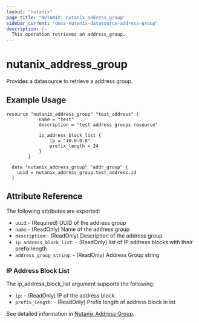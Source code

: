 ```yaml
---
layout: "nutanix"
page_title: "NUTANIX: nutanix_address_group"
sidebar_current: "docs-nutanix-datasource-address-group"
description: |-
  This operation retrieves an address_group.
---
```


# nutanix_address_group

Provides a datasource to retrieve a address group.

## Example Usage

``` hcl
resource "nutanix_address_group" "test_address" {
  			name = "test"
  			description = "test address groups resource"

  			ip_address_block_list {
    			ip = "10.0.0.0"
    			prefix_length = 24
  			}
		}

  data "nutanix_address_group" "addr_group" {
    uuid = nutanix_address_group.test_address.id
  }
```


## Attribute Reference

The following attributes are exported:

* `uuid`:- (Required) UUID of the address group
* `name`:- (ReadOnly) Name of the address group
* `description`:- (ReadOnly) Description of the address group
* `ip_address_block_list`: - (ReadOnly) list of IP address blocks with their prefix length
* `address_group_string`: - (ReadOnly) Address Group string


### IP Address Block List

The ip_address_block_list argument supports the following:

* `ip`: - (ReadOnly) IP of the address block
* `prefix_length`: - (ReadOnly) Prefix length of address block in int


See detailed information in [Nutanix Address Group](https://www.nutanix.dev/api_references/prism-central-v3/#/7921eaae69b35-get-a-existing-address-group).
